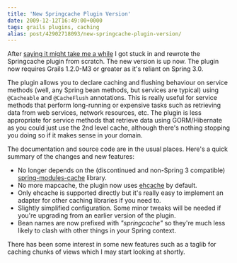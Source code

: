 ```yaml
---
title: 'New Springcache Plugin Version'
date: 2009-12-12T16:49:00+0000
tags: grails plugins, caching
alias: post/42902718093/new-springcache-plugin-version/
---
```


After [saying it might take me a while][1] I got stuck in and rewrote the Springcache plugin from scratch. The new version is up now. The plugin now requires Grails 1.2.0-M3 or greater as it's reliant on Spring 3.0.

The plugin allows you to declare caching and flushing behaviour on service methods (well, any Spring bean methods, but services are typical) using `@Cacheable` and `@CacheFlush` annotations. This is really useful for service methods that perform long-running or expensive tasks such as retrieving data from web services, network resources, etc. The plugin is less appropriate for service methods that retrieve data using GORM/Hibernate as you could just use the 2nd level cache, although there's nothing stopping you doing so if it makes sense in your domain.

<!-- more -->

The documentation and source code are in the usual places. Here's a quick summary of the changes and new features:

* No longer depends on the (discontinued and non-Spring 3 compatible) [spring-modules-cache][2] library.
* No more mapcache, the plugin now uses [ehcache][3] by default.
* Only ehcache is supported directly but it's really easy to implement an adapter for other caching libraries if you need to.
* Slightly simplified configuration. Some minor tweaks will be needed if you're upgrading from an earlier version of the plugin.
* Bean names are now prefixed with _"springcache"_ so they're much less likely to clash with other things in your Spring context.

There has been some interest in some new features such as a taglib for caching chunks of views which I may start looking at shortly.

[1]: http://blog.freeside.co/post/42902700224/springcache-plugin-status
[2]: https://springmodules.dev.java.net/
[3]: http://ehcache.org/

